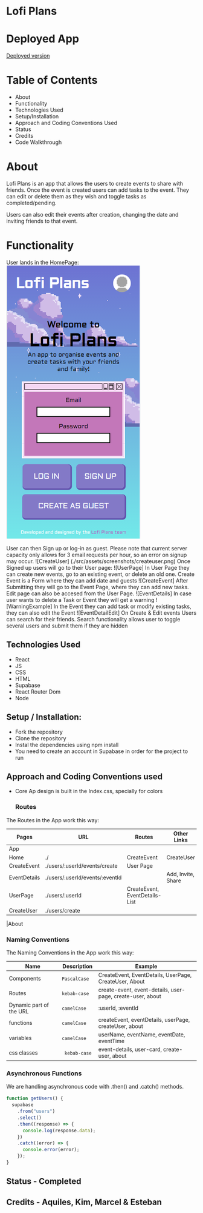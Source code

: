 # Lofi Plans

# Deployed App

[Deployed version](https://lofi-notes-app.netlify.app/)

# Table of Contents
  - About
  - Functionality
  - Technologies Used
  - Setup/Installation
  - Approach and Coding Conventions Used
  - Status
  - Credits
  - Code Walkthrough

# About
Lofi Plans is an app that allows the users to create events to share with friends.
Once the event is created users can add tasks to the event. They can edit or delete them as they wish and toggle tasks as completed/pending.

Users can also edit their events after creation, changing the date and inviting friends to that event.

# Functionality

User lands in the HomePage:
![HomePage](./src/assets/screenshots/homepage.png)

User can then Sign up or log-in as guest. Please note that current server capacity only allows for 3 email requests per hour, so an error on signup may occur.
![CreateUser] (./src/assets/screenshots/createuser.png)
Once Signed up users will go to their User page:
![UserPage]<!-- (./src/assets/screenshots/createevent.png). -->
In User Page they can create new events, go to an existing event, or delete an old one.
Create Event is a Form where they can add date and guests
![CreateEvent]<!-- (./src/assets/screenshots/neweevent.png). -->
After Submitting they will go to the Event Page, where they can add new tasks. Edit page can also be accesed from the User Page.
![EventDetails]<!-- (./src/assets/screenshots/eventdetails.png). -->
In case user wants to delete a Task or Event they will get a warning
![WarningExample]<!-- (./src/assets/screenshots/warningexample.png). -->
In the Event they can add task or modify existing tasks, they can also edit the Event
![EventDetailEdit]<!-- (./src/assets/screenshots/eventedit.png). -->
On Create & Edit events Users can search for their friends. Search functionality allows user to toggle several users and submit them if they are hidden

## Technologies Used
 - React
 - JS
 - CSS
 - HTML
 - Supabase
 - React Router Dom
 - Node

## Setup / Installation: 
- Fork the repository
- Clone the repository
- Instal the dependencies using npm install
- You need to create an account in Supabase in order for the project to run

## Approach and Coding Conventions used
  - Core Ap design is built in the Index.css, specially for colors 
    ### Routes

The Routes in the App work this way:

| Pages        | URL                             | Routes                         | Other Links        |
| ------------ | ------------------------------- | ------------------------------ | ------------------ |
| App          |                                 |                                |
| Home         | ./                              | CreateEvent                    | CreateUser         |
| CreateEvent  | ./users/:userId/events/create   | User Page                      |
| EventDetails | ./users/:userId/events/:eventId |                                | Add, Invite, Share |
| UserPage     | ./users/:userId                 | CreateEvent, EventDetails-List |
| CreateUser   | ./users/create                  |

|About

  ### Naming Conventions

The Naming Conventions in the App work this way:

| Name                    | Description    | Example                                                    |
| ----------------------- | -------------- | ---------------------------------------------------------- |
| Components              | `PascalCase`   | CreateEvent, EventDetails, UserPage, CreateUser, About     |
| Routes                  | `kebab-case  ` | create-event, event-details, user-page, create-user, about |
| Dynamic part of the URL | `camelCase`    | :userId, :eventId                                          |
| functions               | `camelCase`    | createEvent, eventDetails, userPage, createUser, about     |
| variables               | `camelCase`    | userName, eventName, eventDate, eventTime                  |
| css classes             | ` kebab-case`  | event-details, user-card, create-user, about               |

### Asynchronous Functions

We are handling asynchronous code with .then() and .catch() methods.

```javascript
function getUsers() {
  supabase
    .from("users")
    .select()
    .then((response) => {
      console.log(response.data);
    })
    .catch((error) => {
      console.error(error);
    });
}
```

## Status - Completed

## Credits - Aquiles, Kim, Marcel & Esteban

